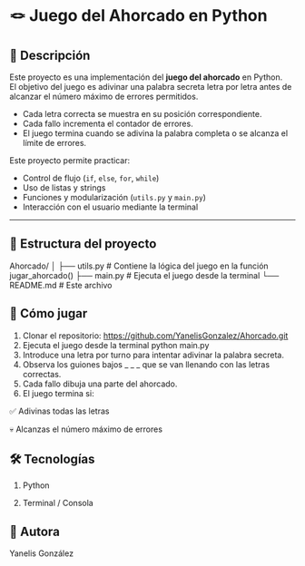 # 🪢 Juego del Ahorcado en Python
## 🎯 Descripción

Este proyecto es una implementación del **juego del ahorcado** en Python.  
El objetivo del juego es adivinar una palabra secreta letra por letra antes de alcanzar el número máximo de errores permitidos.

- Cada letra correcta se muestra en su posición correspondiente.  
- Cada fallo incrementa el contador de errores.  
- El juego termina cuando se adivina la palabra completa o se alcanza el límite de errores.

Este proyecto permite practicar:
- Control de flujo (`if`, `else`, `for`, `while`)  
- Uso de listas y strings  
- Funciones y modularización (`utils.py` y `main.py`)  
- Interacción con el usuario mediante la terminal

---

## 📁 Estructura del proyecto
Ahorcado/
│
├── utils.py # Contiene la lógica del juego en la función jugar_ahorcado()
├── main.py # Ejecuta el juego desde la terminal
└── README.md # Este archivo

## 🚀 Cómo jugar

1. Clonar el repositorio:
   https://github.com/YanelisGonzalez/Ahorcado.git
2. Ejecuta el juego desde la terminal
   python main.py
3. Introduce una letra por turno para intentar adivinar la palabra secreta.
4. Observa los guiones bajos _ _ _ que se van llenando con las letras correctas.
5. Cada fallo dibuja una parte del ahorcado.
6. El juego termina si:

✅ Adivinas todas las letras

💀 Alcanzas el número máximo de errores

## 🛠️ Tecnologías

1. Python 

2. Terminal / Consola

## 👤 Autora
Yanelis González




